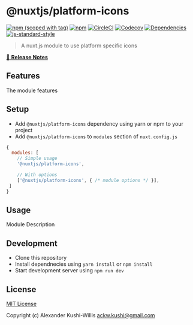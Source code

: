 # @nuxtjs/platform-icons
[![npm (scoped with tag)](https://img.shields.io/npm/v/@nuxtjs/platform-icons/latest.svg?style=flat-square)](https://npmjs.com/package/@nuxtjs/platform-icons)
[![npm](https://img.shields.io/npm/dt/@nuxtjs/platform-icons.svg?style=flat-square)](https://npmjs.com/package/@nuxtjs/platform-icons)
[![CircleCI](https://img.shields.io/circleci/project/github/ackushiw/nuxtjs-platform-icons.svg?style=flat-square)](https://circleci.com/gh/ackushiw/nuxtjs-platform-icons)
[![Codecov](https://img.shields.io/codecov/c/github/ackushiw/nuxtjs-platform-icons.svg?style=flat-square)](https://codecov.io/gh/ackushiw/nuxtjs-platform-icons)
[![Dependencies](https://david-dm.org/ackushiw/nuxtjs-platform-icons/status.svg?style=flat-square)](https://david-dm.org/ackushiw/nuxtjs-platform-icons)
[![js-standard-style](https://img.shields.io/badge/code_style-standard-brightgreen.svg?style=flat-square)](http://standardjs.com)

> A nuxt.js module to use platform specific icons

[📖 **Release Notes**](./CHANGELOG.md)

## Features

The module features

## Setup
- Add `@nuxtjs/platform-icons` dependency using yarn or npm to your project
- Add `@nuxtjs/platform-icons` to `modules` section of `nuxt.config.js`

```js
{
  modules: [
    // Simple usage
    '@nuxtjs/platform-icons',

    // With options
    ['@nuxtjs/platform-icons', { /* module options */ }],
 ]
}
```

## Usage

Module Description

## Development

- Clone this repository
- Install dependnecies using `yarn install` or `npm install`
- Start development server using `npm run dev`

## License

[MIT License](./LICENSE)

Copyright (c) Alexander Kushi-Willis <ackw.kushi@gmail.com>
